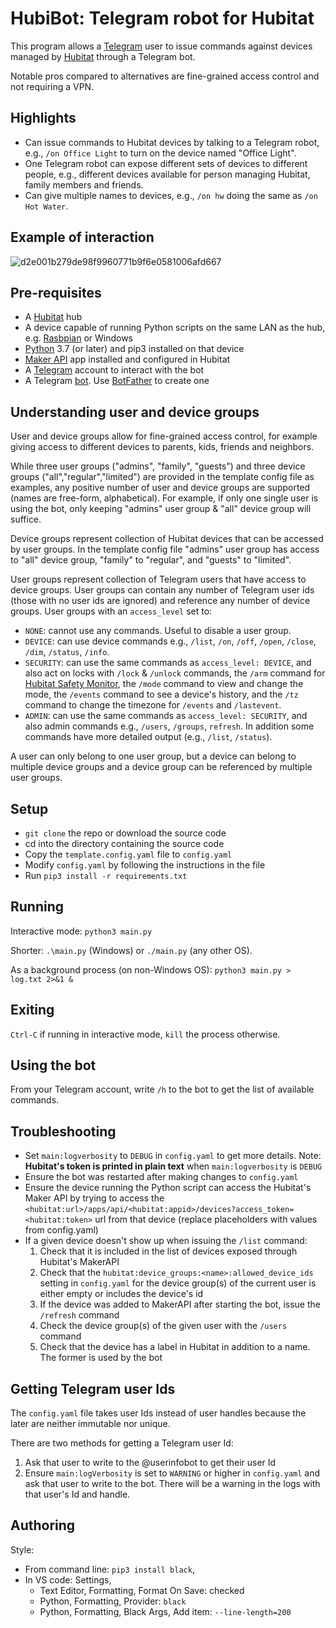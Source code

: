 
# HubiBot: Telegram robot for Hubitat

This program allows a [Telegram](https://telegram.org/) user to issue commands against devices managed by [Hubitat](https://hubitat.com/) through a Telegram bot.

Notable pros compared to alternatives are fine-grained access control and not requiring a VPN.

## Highlights

* Can issue commands to Hubitat devices by talking to a Telegram robot, e.g., `/on Office Light` to turn on the device named "Office Light".
* One Telegram robot can expose different sets of devices to different people, e.g., different devices available for person managing Hubitat, family members and friends.
* Can give multiple names to devices, e.g., `/on hw` doing the same as `/on Hot Water`.

## Example of interaction

![d2e001b279de98f9960771b9f6e0581006afd667](https://user-images.githubusercontent.com/1063918/147838147-e93848b3-9ac0-4a6a-9072-dce10639d008.png)


## Pre-requisites

* A [Hubitat](https://hubitat.com/) hub
* A device capable of running Python scripts on the same LAN as the hub, e.g. [Rasbpian](https://www.raspbian.org/) or Windows
* [Python](https://www.python.org/) 3.7 (or later) and pip3 installed on that device
* [Maker API](https://docs.hubitat.com/index.php?title=Maker_API) app installed and configured in Hubitat
* A [Telegram](https://telegram.org/) account to interact with the bot
* A Telegram [bot](https://core.telegram.org/bots). Use [BotFather](https://core.telegram.org/bots#6-botfather) to create one

## Understanding user and device groups

User and device groups allow for fine-grained access control, for example giving access to different devices to parents, kids, friends and neighbors.

While three user groups ("admins", "family", "guests") and three device groups ("all","regular","limited") are provided in the template config file as examples, any positive number of user and device groups are supported (names are free-form, alphabetical). For example, if only one single user is using the bot, only keeping "admins" user group & "all" device group will suffice.

Device groups represent collection of Hubitat devices that can be accessed by user groups. In the template config file "admins" user group has access to "all" device group, "family" to "regular", and "guests" to "limited".

User groups represent collection of Telegram users that have access to device groups. User groups can contain any number of Telegram user ids (those with no user ids are ignored) and reference any number of device groups. User groups with an `access_level` set to:
* `NONE`: cannot use any commands. Useful to disable a user group.
* `DEVICE`: can use device commands e.g., `/list`, `/on`, `/off`, `/open`, `/close`, `/dim`, `/status`, `/info`.
* `SECURITY`: can use the same commands as `access_level: DEVICE`, and also act on locks with `/lock` & `/unlock` commands, the `/arm` command for [Hubitat Safety Monitor](https://docs.hubitat.com/index.php?title=Hubitat%C2%AE_Safety_Monitor_Interface), the `/mode` command to view and change the mode, the `/events` command to see a device's history, and the `/tz` command to change the timezone for `/events` and `/lastevent`.
* `ADMIN`: can use the same commands as `access_level: SECURITY`, and also admin commands e.g., `/users`, `/groups`, `refresh`. In addition some commands have more detailed output (e.g., `/list`, `/status`).

A user can only belong to one user group, but a device can belong to multiple device groups and a device group can be referenced by multiple user groups.

## Setup

* `git clone` the repo or download the source code
* cd into the directory containing the source code
* Copy the `template.config.yaml` file to `config.yaml`
* Modify `config.yaml` by following the instructions in the file
* Run `pip3 install -r requirements.txt` 

## Running

Interactive mode: `python3 main.py`

Shorter: `.\main.py` (Windows) or `./main.py` (any other OS).

As a background process (on non-Windows OS): `python3 main.py > log.txt 2>&1 &`

## Exiting

`Ctrl-C` if running in interactive mode, `kill` the process otherwise.

## Using the bot

From your Telegram account, write `/h` to the bot to get the list of available commands.

## Troubleshooting

* Set `main:logverbosity` to `DEBUG` in `config.yaml` to get more details. Note: **Hubitat's token is printed in plain text** when `main:logverbosity` is `DEBUG`
* Ensure the bot was restarted after making changes to `config.yaml`
* Ensure the device running the Python script can access the Hubitat's Maker API by trying to access the `<hubitat:url>/apps/api/<hubitat:appid>/devices?access_token=<hubitat:token>` url from that device (replace placeholders with values from config.yaml)
* If a given device doesn't show up when issuing the `/list` command:
  1. Check that it is included in the list of devices exposed through Hubitat's MakerAPI
  2. Check that the `hubitat:device_groups:<name>:allowed_device_ids` setting in `config.yaml` for the device group(s) of the current user is either empty or includes the device's id
  3. If the device was added to MakerAPI after starting the bot, issue the `/refresh` command
  4. Check the device group(s) of the given user with the `/users` command
  5. Check that the device has a label in Hubitat in addition to a name. The former is used by the bot

## Getting Telegram user Ids

The `config.yaml` file takes user Ids instead of user handles because the later are neither immutable nor unique.

There are two methods for getting a Telegram user Id:
1. Ask that user to write to the @userinfobot to get their user Id
2. Ensure `main:logVerbosity` is set to `WARNING` or higher in `config.yaml` and ask that user to write to the bot. There will be a warning in the logs with that user's Id and handle.

## Authoring

Style:

* From command line: `pip3 install black`,
* In VS code: Settings,
    * Text Editor, Formatting, Format On Save: checked
    * Python, Formatting, Provider: `black`
    * Python, Formatting, Black Args, Add item: `--line-length=200`
